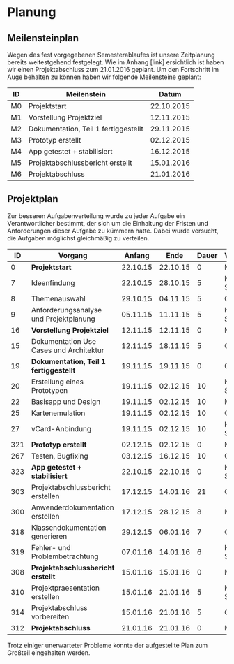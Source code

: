 # Planung
## Meilensteinplan
Wegen des fest vorgegebenen Semesterablaufes ist unsere Zeitplanung bereits weitestgehend festgelegt.
Wie im Anhang [link] ersichtlich ist haben wir einen Projektabschluss zum 21.01.2016 geplant.
Um den Fortschritt im Auge behalten zu können haben wir folgende Meilensteine geplant:

| ID  | Meilenstein                             | Datum   |
|-----|-----------------------------------------|----------|
| M0 | Projektstart | 22.10.2015 | 
| M1 |Vorstellung Projektziel | 12.11.2015 |
| M2 | Dokumentation, Teil 1 fertiggestellt | 29.11.2015 |
| M3 | Prototyp erstellt | 02.12.2015 |
| M4 | App getestet + stabilisiert | 16.12.2015 |
| M5 | Projektabschlussbericht erstellt | 15.01.2016|
| M6 | Projektabschluss | 21.01.2016 |


## Projektplan
Zur besseren Aufgabenverteilung wurde zu jeder Aufgabe ein Verantwortlicher bestimmt, der sich um die Einhaltung der Fristen und Anforderungen dieser Aufgabe zu kümmern hatte.
Dabei wurde versucht, die Aufgaben möglichst gleichmäßig zu verteilen.

| ID  | Vorgang                                 | Anfang   | Ende     | Dauer | Verantwortlich   | GliederungsNr. |
|-----|-----------------------------------------|----------|----------|-------|------------------|----------------|
| 0   | **Projektstart**                        | 22.10.15 | 22.10.15 | 0     | Marko Klepatz    | 1              |
| 7   | Ideenfindung                            | 22.10.15 | 28.10.15 | 5     | Klaus Steinhauer | 2              |
| 8   | Themenauswahl                           | 29.10.15 | 04.11.15 | 5     | Oliver Friedrich | 3              |
| 9   | Anforderungsanalyse und Projektplanung  | 05.11.15 | 11.11.15 | 5     | Klaus Steinhauer | 4              |
| 16  | **Vorstellung Projektziel**             | 12.11.15 | 12.11.15 | 0     | Marko Klepatz    | 5              |
| 15  | Dokumentation Use Cases und Architektur | 12.11.15 | 18.11.15 | 5     | Oliver Friedrich | 6              |
| 19  | **Dokumentation, Teil 1 fertiggestellt**| 19.11.15 | 19.11.15 | 0     | Oliver Friedrich | 7              |
| 20  | Erstellung eines Prototypen             | 19.11.15 | 02.12.15 | 10    | Klaus Steinhauer | 8              |
| 22  | Basisapp und Design                     | 19.11.15 | 02.12.15 | 10    | Marko Klepatz    | 8.1            |
| 25  | Kartenemulation                         | 19.11.15 | 02.12.15 | 10    | Oliver Friedrich | 8.2            |
| 27  | vCard-Anbindung                         | 19.11.15 | 02.12.15 | 10    | Klaus Steinhauer | 8.3            |
| 321 | **Prototyp erstellt**                   | 02.12.15 | 02.12.15 | 0     | Marko Klepatz    | 9              |
| 267 | Testen, Bugfixing                       | 03.12.15 | 16.12.15 | 10    | Oliver Friedrich | 10             |
| 323 | **App getestet + stabilisiert**         | 22.10.15 | 22.10.15 | 0     | Klaus Steinhauer | 11             |
| 303 | Projektabschlussbericht erstellen       | 17.12.15 | 14.01.16 | 21    | Oliver Friedrich | 12             |
| 300 | Anwenderdokumentation erstellen         | 17.12.15 | 28.12.15 | 8     | Marko Klepatz    | 12.1           |
| 318 | Klassendokumentation generieren         | 29.12.15 | 06.01.16 | 7     | Oliver Friedrich | 12.2           |
| 319 | Fehler- und Problembetrachtung          | 07.01.16 | 14.01.16 | 6     | Klaus Steinhauer | 12.3           |
| 308 | **Projektabschlussbericht erstellt**    | 15.01.16 | 15.01.16 | 0     | Marko Klepatz    | 13             |
| 310 | Projektpraesentation erstellen           | 15.01.16 | 21.01.16 | 5     | Klaus Steinhauer | 14             |
| 314 | Projektabschluss vorbereiten            | 15.01.16 | 21.01.16 | 5     | Oliver Friedrich | 15             |
| 312 | **Projektabschluss**                    | 21.01.16 | 21.01.16 | 0     | Marko Klepatz    | 16             |

Trotz einiger unerwarteter Probleme konnte der aufgestellte Plan zum Großteil eingehalten werden.
